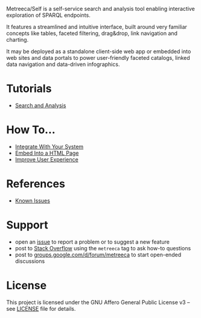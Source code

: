 ---
---

Metreeca/Self is a self-service search and analysis tool enabling interactive exploration of SPARQL endpoints.

It features a streamlined and intuitive interface, built around very familiar concepts like tables, faceted filtering, drag&drop, link navigation and charting.

It may be deployed as a standalone client-side web app or embedded into web sites and data portals to power user-friendly faceted catalogs, linked data navigation and data-driven infographics.

# Tutorials

- [Search and Analysis](tutorials/search-and-analysis/index.md)

# How To…

- [Integrate With Your System](how-to/integrate-with-your-system.md)
- [Embed Into a HTML Page](how-to/embed-into-a-html-page.md)
- [Improve User Experience](how-to/improve-user-experience.md)

# References

- [Known Issues](references/known-issues.md)

# Support

- open an [issue](https://github.com/metreeca/self/issues) to report a problem or to suggest a new feature
- post to [Stack Overflow](https://stackoverflow.com/questions/ask?tags=metreeca) using the `metreeca` tag to ask how-to questions
- post to [groups.google.com/d/forum/metreeca](https://groups.google.com/d/forum/metreeca) to start open-ended discussions

# License

This project is licensed under the GNU Affero General Public License v3 – see [LICENSE](https://www.gnu.org/licenses/agpl-3.0.txt) file for details.